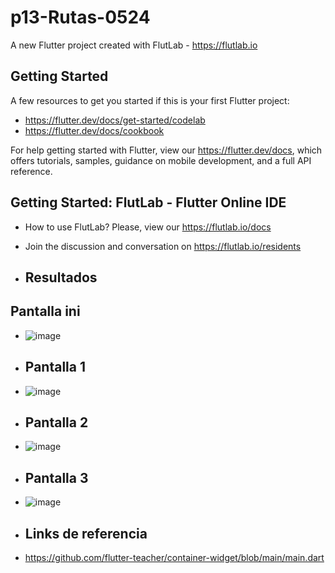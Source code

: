 # p13-Rutas-0524

A new Flutter project created with FlutLab - https://flutlab.io

## Getting Started

A few resources to get you started if this is your first Flutter project:

- https://flutter.dev/docs/get-started/codelab
- https://flutter.dev/docs/cookbook

For help getting started with Flutter, view our
https://flutter.dev/docs, which offers tutorials,
samples, guidance on mobile development, and a full API reference.

## Getting Started: FlutLab - Flutter Online IDE

- How to use FlutLab? Please, view our https://flutlab.io/docs
- Join the discussion and conversation on https://flutlab.io/residents

- ## Resultados

## Pantalla ini
- ![image](https://github.com/SUPaezRivas/act15-0524/assets/143548332/733c8242-7fd7-409c-8fdd-0332c1a7915d)

- ## Pantalla 1

- ![image](https://github.com/SUPaezRivas/act15-0524/assets/143548332/96775f15-52f7-4f84-818d-db3ce4146cc0)

- ## Pantalla 2

- ![image](https://github.com/SUPaezRivas/act15-0524/assets/143548332/7b9c3134-45e4-489a-805f-d5dfdaebf723)

- ## Pantalla 3

- ![image](https://github.com/SUPaezRivas/act15-0524/assets/143548332/a382c2ad-1794-43ee-a5a7-86fa7d27740a)

- ## Links de referencia

- https://github.com/flutter-teacher/container-widget/blob/main/main.dart




